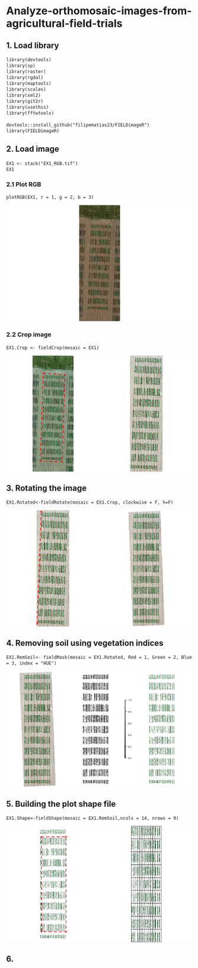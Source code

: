 # Analyze-orthomosaic-images-from-agricultural-field-trials

## 1. Load library
```
library(devtools)
library(sp)
library(raster)
library(rgdal)
library(maptools)
library(scales)
library(xml2)
library(git2r)
library(usethis)
library(fftwtools)

devtools::install_github("filipematias23/FIELDimageR")
library(FIELDimageR)
```

## 2. Load image
```
EX1 <- stack("EX1_RGB.tif")
EX1
```
### 2.1 Plot RGB
```
plotRGB(EX1, r = 1, g = 2, b = 3)
```
![](EX1_RGB.png)<!-- -->

### 2.2 Crop image
```
EX1.Crop <- fieldCrop(mosaic = EX1)
```
![](EX1_Cropped.png)<!-- -->

## 3. Rotating the image
```
EX1.Rotated<-fieldRotate(mosaic = EX1.Crop, clockwise = F, h=F)
```
![](EX1_Rotated.png)<!-- -->

## 4. Removing soil using vegetation indices
```
EX1.RemSoil<- fieldMask(mosaic = EX1.Rotated, Red = 1, Green = 2, Blue = 3, index = "HUE")
```
![](EX1_RemSoil.png)<!-- -->

## 5. Building the plot shape file
```
EX1.Shape<-fieldShape(mosaic = EX1.RemSoil,ncols = 14, nrows = 9)
```
![](EX1_Shape.png)<!-- -->

## 6. 